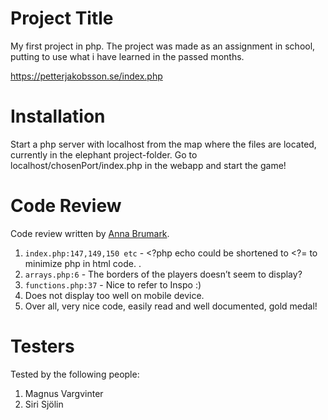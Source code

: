 

# Project Title

My first project in php. The project was made as an assignment in school, putting to use what i have learned in the passed months.

https://petterjakobsson.se/index.php

# Installation

Start a php server with localhost from the map where the files are located, currently in the elephant project-folder. Go to localhost/chosenPort/index.php in the webapp and start the game!

# Code Review

Code review written by [Anna Brumark](https://github.com/AnnaBrum).

1. `index.php:147,149,150 etc` - <?php echo could be shortened to <?= to minimize php in html code.
.
2. `arrays.php:6` - The borders of the players doesn’t seem to display?
3. `functions.php:37` - Nice to refer to Inspo :)
4. Does not display too well on mobile device.
5. Over all, very nice code, easily read and well documented, gold medal!

# Testers

Tested by the following people:

1. Magnus Vargvinter
2. Siri Sjölin
